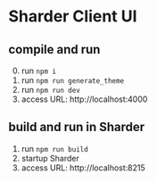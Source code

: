 # Sharder Client UI #

## compile and run
0. run `npm i`
1. run `npm run generate_theme`
2. run `npm run dev`
3. access URL: http://localhost:4000

## build and run in Sharder
1. run `npm run build`
2. startup Sharder
3. access URL: http://localhost:8215
